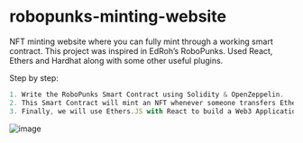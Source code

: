# robopunks-minting-website
NFT minting website where you can fully mint through a working smart contract. This project was inspired in EdRoh’s RoboPunks.
Used React, Ethers and Hardhat along with some other useful plugins.

Step by step:
```jsx
1. Write the RoboPunks Smart Contract using Solidity & OpenZeppelin.
2. This Smart Contract will mint an NFT whenever someone transfers Ethereum to the Smart Contract.
3. Finally, we will use Ethers.JS with React to build a Web3 Application that provides a Front-End interface where people can interact with the Smart Contract.
```

![image](https://user-images.githubusercontent.com/55801579/200177243-cac53d8c-ff08-41c0-8ff9-b0c9f0393ea3.png)

